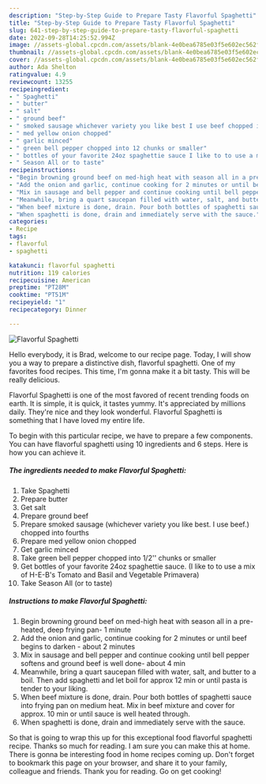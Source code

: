```yaml
---
description: "Step-by-Step Guide to Prepare Tasty Flavorful Spaghetti"
title: "Step-by-Step Guide to Prepare Tasty Flavorful Spaghetti"
slug: 641-step-by-step-guide-to-prepare-tasty-flavorful-spaghetti
date: 2022-09-28T14:25:52.994Z
image: //assets-global.cpcdn.com/assets/blank-4e0bea6785e03f5e602ec562f230caae08da540cada707380b4fe1bbebba43da.png
thumbnail: //assets-global.cpcdn.com/assets/blank-4e0bea6785e03f5e602ec562f230caae08da540cada707380b4fe1bbebba43da.png
cover: //assets-global.cpcdn.com/assets/blank-4e0bea6785e03f5e602ec562f230caae08da540cada707380b4fe1bbebba43da.png
author: Ada Shelton
ratingvalue: 4.9
reviewcount: 13255
recipeingredient:
- " Spaghetti"
- " butter"
- " salt"
- " ground beef"
- " smoked sausage whichever variety you like best I use beef chopped into fourths"
- " med yellow onion chopped"
- " garlic minced"
- " green bell pepper chopped into 12 chunks or smaller"
- " bottles of your favorite 24oz spaghettie sauce I like to to use a mix of HEBs Tomato and Basil and Vegetable Primavera"
- " Season All or to taste"
recipeinstructions:
- "Begin browning ground beef on med-high heat with season all in a pre-heated, deep frying pan- 1 minute"
- "Add the onion and garlic, continue cooking for 2 minutes or until beef begins to darken - about 2 minutes"
- "Mix in sausage and bell pepper and continue cooking until bell pepper softens and ground beef is well done- about 4 min"
- "Meanwhile, bring a quart saucepan filled with water, salt, and butter to a boil. Then add spaghetti and let boil for approx 12 min or until pasta is tender to your liking."
- "When beef mixture is done, drain. Pour both bottles of spaghetti sauce into frying pan on medium heat. Mix in beef mixture and cover for approx. 10 min or until sauce is well heated through."
- "When spaghetti is done, drain and immediately serve with the sauce."
categories:
- Recipe
tags:
- flavorful
- spaghetti

katakunci: flavorful spaghetti 
nutrition: 119 calories
recipecuisine: American
preptime: "PT28M"
cooktime: "PT51M"
recipeyield: "1"
recipecategory: Dinner

---
```



![Flavorful Spaghetti](//assets-global.cpcdn.com/assets/blank-4e0bea6785e03f5e602ec562f230caae08da540cada707380b4fe1bbebba43da.png)

Hello everybody, it is Brad, welcome to our recipe page. Today, I will show you a way to prepare a distinctive dish, flavorful spaghetti. One of my favorites food recipes. This time, I'm gonna make it a bit tasty. This will be really delicious.

Flavorful Spaghetti is one of the most favored of recent trending foods on earth. It is simple, it is quick, it tastes yummy. It's appreciated by millions daily. They're nice and they look wonderful. Flavorful Spaghetti is something that I have loved my entire life.




To begin with this particular recipe, we have to prepare a few components. You can have flavorful spaghetti using 10 ingredients and 6 steps. Here is how you can achieve it.

<!--inarticleads1-->

##### The ingredients needed to make Flavorful Spaghetti:

1. Take  Spaghetti
1. Prepare  butter
1. Get  salt
1. Prepare  ground beef
1. Prepare  smoked sausage (whichever variety you like best. I use beef.) chopped into fourths
1. Prepare  med yellow onion chopped
1. Get  garlic minced
1. Take  green bell pepper chopped into 1/2&#39;&#39; chunks or smaller
1. Get  bottles of your favorite 24oz spaghettie sauce. (I like to to use a mix of H-E-B&#39;s Tomato and Basil and Vegetable Primavera)
1. Take  Season All (or to taste)




<!--inarticleads2-->

##### Instructions to make Flavorful Spaghetti:

1. Begin browning ground beef on med-high heat with season all in a pre-heated, deep frying pan- 1 minute
1. Add the onion and garlic, continue cooking for 2 minutes or until beef begins to darken - about 2 minutes
1. Mix in sausage and bell pepper and continue cooking until bell pepper softens and ground beef is well done- about 4 min
1. Meanwhile, bring a quart saucepan filled with water, salt, and butter to a boil. Then add spaghetti and let boil for approx 12 min or until pasta is tender to your liking.
1. When beef mixture is done, drain. Pour both bottles of spaghetti sauce into frying pan on medium heat. Mix in beef mixture and cover for approx. 10 min or until sauce is well heated through.
1. When spaghetti is done, drain and immediately serve with the sauce.




So that is going to wrap this up for this exceptional food flavorful spaghetti recipe. Thanks so much for reading. I am sure you can make this at home. There is gonna be interesting food in home recipes coming up. Don't forget to bookmark this page on your browser, and share it to your family, colleague and friends. Thank you for reading. Go on get cooking!
